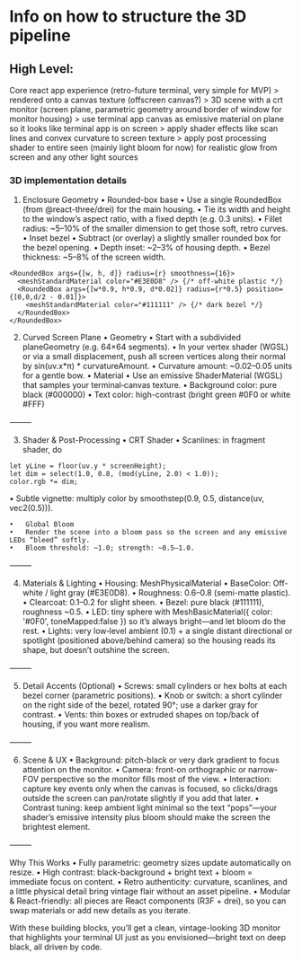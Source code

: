 # Info on how to structure the 3D pipeline
## High Level:
Core react app experience (retro-future terminal, very simple for MVP) >
rendered onto a canvas texture (offscreen canvas?) >
3D scene with a crt monitor (screen plane, parametric geometry around border of window for monitor housing) >
use terminal app canvas as emissive material on plane so it looks like terminal app is on screen >
apply shader effects like scan lines and convex curvature to screen texture >
apply post processing shader to entire seen (mainly light bloom for now) for realistic glow from screen and any other light sources

### 3D implementation details
1. Enclosure Geometry
	•	Rounded-box base
	•	Use a single RoundedBox (from @react-three/drei) for the main housing.
	•	Tie its width and height to the window’s aspect ratio, with a fixed depth (e.g. 0.3 units).
	•	Fillet radius: ~5–10% of the smaller dimension to get those soft, retro curves.
	•	Inset bezel
	•	Subtract (or overlay) a slightly smaller rounded box for the bezel opening.
	•	Depth inset: ~2–3% of housing depth.
	•	Bezel thickness: ~5–8% of the screen width.

```
<RoundedBox args={[w, h, d]} radius={r} smoothness={16}>
  <meshStandardMaterial color="#E3E0D8" /> {/* off-white plastic */}
  <RoundedBox args={[w*0.9, h*0.9, d*0.02]} radius={r*0.5} position={[0,0,d/2 - 0.01]}>
    <meshStandardMaterial color="#111111" /> {/* dark bezel */}
  </RoundedBox>
</RoundedBox>
```

2. Curved Screen Plane
	•	Geometry
	•	Start with a subdivided planeGeometry (e.g. 64×64 segments).
	•	In your vertex shader (WGSL) or via a small displacement, push all screen vertices along their normal by sin(uv.x*π) * curvatureAmount.
	•	Curvature amount: ~0.02–0.05 units for a gentle bow.
	•	Material
	•	Use an emissive ShaderMaterial (WGSL) that samples your terminal‐canvas texture.
	•	Background color: pure black (#000000)
	•	Text color: high-contrast (bright green #0F0 or white #FFF)

⸻

3. Shader & Post-Processing
	•	CRT Shader
	•	Scanlines: in fragment shader, do
```
let yLine = floor(uv.y * screenHeight);
let dim = select(1.0, 0.8, (mod(yLine, 2.0) < 1.0));
color.rgb *= dim;
```
  •	Subtle vignette: multiply color by smoothstep(0.9, 0.5, distance(uv, vec2(0.5))).

	•	Global Bloom
	•	Render the scene into a bloom pass so the screen and any emissive LEDs “bleed” softly.
	•	Bloom threshold: ~1.0; strength: ~0.5–1.0.

⸻

4. Materials & Lighting
	•	Housing: MeshPhysicalMaterial
	•	BaseColor: Off-white / light gray (#E3E0D8).
	•	Roughness: 0.6–0.8 (semi-matte plastic).
	•	Clearcoat: 0.1–0.2 for slight sheen.
	•	Bezel: pure black (#111111), roughness ~0.5.
	•	LED: tiny sphere with MeshBasicMaterial({ color: '#0F0', toneMapped:false }) so it’s always bright—and let bloom do the rest.
	•	Lights: very low‐level ambient (0.1) + a single distant directional or spotlight (positioned above/behind camera) so the housing reads its shape, but doesn’t outshine the screen.

⸻

5. Detail Accents (Optional)
	•	Screws: small cylinders or hex bolts at each bezel corner (parametric positions).
	•	Knob or switch: a short cylinder on the right side of the bezel, rotated 90°; use a darker gray for contrast.
	•	Vents: thin boxes or extruded shapes on top/back of housing, if you want more realism.

⸻

6. Scene & UX
	•	Background: pitch-black or very dark gradient to focus attention on the monitor.
	•	Camera: front-on orthographic or narrow-FOV perspective so the monitor fills most of the view.
	•	Interaction: capture key events only when the canvas is focused, so clicks/drags outside the screen can pan/rotate slightly if you add that later.
	•	Contrast tuning: keep ambient light minimal so the text “pops”—your shader’s emissive intensity plus bloom should make the screen the brightest element.

⸻

Why This Works
	•	Fully parametric: geometry sizes update automatically on resize.
	•	High contrast: black-background + bright text + bloom = immediate focus on content.
	•	Retro authenticity: curvature, scanlines, and a little physical detail bring vintage flair without an asset pipeline.
	•	Modular & React-friendly: all pieces are React components (R3F + drei), so you can swap materials or add new details as you iterate.

With these building blocks, you’ll get a clean, vintage-looking 3D monitor that highlights your terminal UI just as you envisioned—bright text on deep black, all driven by code.